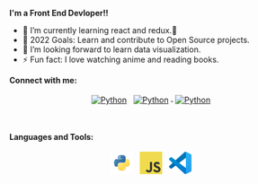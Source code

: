 


**I'm a Front End Devloper!!**

  
   * 🌱 I’m currently learning react and redux.😬
   * 🥅 2022 Goals: Learn and contribute to Open Source projects.
   * 🤔 I’m looking forward to learn data visualization.
   * ⚡ Fun fact: I love watching anime and reading books.



**Connect with me:**

<p align="center">
   <a href="https://linkedin.com/in/charalambosioannou" target="_blank" rel="noopener noreferrer"> <img src="https://img.icons8.com/color/48/000000/domain--v1.png" alt="Python" height="40" style="vertical-align:top; margin:4px"></a>
 <a href="https://charalambosioannou.github.io/" target="_blank" rel="noopener noreferrer"> <img src="https://img.icons8.com/color/48/000000/linkedin.png" alt="Python" height="40" style="vertical-align:top; margin:4px"> </a>
 <a href="mailto:cioannou1997@gmail.com"> <img src="https://cdn.jsdelivr.net/npm/simple-icons@v3/icons/gmail.svg" alt="Python" height="40" style="vertical-align:top; margin:4px"></a>
</p>

<br />




**Languages and Tools:**
<p align="center">
<img src="https://raw.githubusercontent.com/github/explore/80688e429a7d4ef2fca1e82350fe8e3517d3494d/topics/python/python.png" alt="Python" height="40" style="vertical-align:top; margin:4px">
<img src="https://raw.githubusercontent.com/github/explore/80688e429a7d4ef2fca1e82350fe8e3517d3494d/topics/javascript/javascript.png" alt="Javascript" height="40" style="vertical-align:top; margin:4px">
<img src="https://raw.githubusercontent.com/github/explore/80688e429a7d4ef2fca1e82350fe8e3517d3494d/topics/visual-studio-code/visual-studio-code.png" alt="VS Code" height="40" style="vertical-align:top; margin:4px">
</p>
